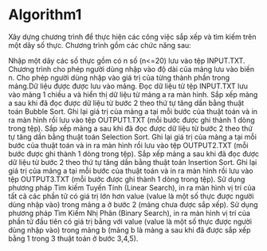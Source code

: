 # Algorithm1
Xây dựng chương trình để thực hiện các công việc sắp xếp và tìm kiếm trên một dãy số thực. Chương trình gồm các chức năng sau:

Nhập một dãy các số thực gồm có n số (n<=20)  lưu vào tệp INPUT.TXT. Chương trình cho phép người dùng nhập vào độ dài của mảng lưu vào biến n. Cho phép người dùng nhập vào giá trị của từng thành phần trong mảng.Dữ liệu được được lưu vào mảng.
Đọc dữ liệu từ tệp INPUT.TXT lưu vào mảng 1 chiều a và hiển thị dữ liệu từ mảng a ra màn hình.
Sắp xếp mảng a sau khi đã đọc được dữ liệu từ bước 2 theo thứ tự tăng dần bằng thuật toán Bubble Sort. Ghi lại giá trị của mảng a tại mỗi bước của thuật toán và in ra màn hình rồi lưu vào tệp OUTPUT1.TXT (mỗi bước được ghi thành 1 dòng trong tệp).
Sắp xếp mảng a sau khi đã đọc được dữ liệu từ bước 2 theo thứ tự tăng dần bằng thuật toán Selection Sort. Ghi lại giá trị của mảng a tại mỗi bước của thuật toán và in ra màn hình rồi lưu vào tệp OUTPUT2.TXT (mỗi bước được ghi thành 1 dòng trong tệp).
Sắp xếp mảng a sau khi đã đọc được dữ liệu từ bước 2 theo thứ tự tăng dần bằng thuật toán Insertion Sort. Ghi lại giá trị của mảng a tại mỗi bước của thuật toán và in ra màn hình rồi lưu vào tệp OUTPUT3.TXT (mỗi bước được ghi thành 1 dòng trong tệp).
Sử dụng phương pháp Tìm kiếm Tuyến Tính (Linear Search), in ra màn hình vị trí của tất cả các phần tử có giá trị lớn hơn value (value là một số thực được người dùng nhập vào) trong mảng a ở bước 2 (mảng chưa được sắp xếp).
Sử dụng phương pháp Tìm Kiếm Nhị Phân (Binary Search), in ra màn hình vị trí của phần tử đầu tiên có giá trị bằng với value (value là một số thực được người dùng nhập vào) trong mảng b (mảng b là mảng a sau khi đã được sắp xếp bằng 1 trong 3 thuật toán ở bước 3,4,5).
